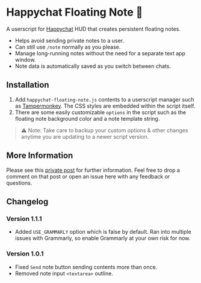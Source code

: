 # Happychat Floating Note 👻

A userscript for [Happychat](https://github.com/Automattic/happychat) HUD that creates persistent floating notes.

- Helps avoid sending private notes to a user.
- Can still use `/note` normally as you please.
- Manage long-running notes without the need for a separate text app window.
- Note data is automatically saved as you switch between chats.

## Installation

1. Add `happychat-floating-note.js` contents to a userscript manager such as [Tampermonkey](https://tampermonkey.net/). The CSS styles are embedded within the script itself.
2. There are some easily customizable `options` in the script such as the floating note background color and a note template string.

> ⚠️ Note: Take care to backup your custom options & other changes anytime you are updating to a newer script version.

## More Information

Please see this [private post](https://wehavetheanswers.wordpress.com/2019/04/04/happychat-floating-note/) for further information. Feel free to drop a comment on that post or open an issue here with any feedback or questions.

## Changelog

### Version 1.1.1

* Added `USE_GRAMMARLY` option which is false by default. Ran into multiple issues with Grammarly, so enable Grammarly at your own risk for now.

### Version 1.0.1

* Fixed `Send` note button sending contents more than once.
* Removed note input `<textarea>` outline.
